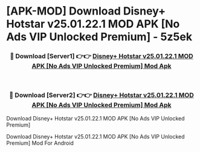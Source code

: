 # [APK-MOD] Download Disney+ Hotstar v25.01.22.1 MOD APK [No Ads VIP Unlocked Premium] - 5z5ek


<div align="center">
<h3>🔴 Download [Server1] 👉👉 <a href="https://apk-comot.site?title=Disney+_Hotstar_v25.01.22.1_MOD_APK_[No_Ads_VIP_Unlocked_Premium]">Disney+ Hotstar v25.01.22.1 MOD APK [No Ads VIP Unlocked Premium] Mod Apk</a></h3><br>
<h3>🔴 Download [Server2] 👉👉 <a href="https://apk-comot.site?title=Disney+_Hotstar_v25.01.22.1_MOD_APK_[No_Ads_VIP_Unlocked_Premium]">Disney+ Hotstar v25.01.22.1 MOD APK [No Ads VIP Unlocked Premium] Mod Apk</a></h3>
</div>



Download Disney+ Hotstar v25.01.22.1 MOD APK [No Ads VIP Unlocked Premium] 

Download Disney+ Hotstar v25.01.22.1 MOD APK [No Ads VIP Unlocked Premium] Mod For Android